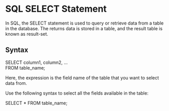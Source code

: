 # SQL SELECT Statement

In SQL, the SELECT statement is used to query or retrieve data from a table in the database. The returns data is stored in a table, and the result table is known as result-set.

## Syntax

SELECT column1, column2, ...  
FROM table_name;  

Here, the expression is the field name of the table that you want to select data from.


Use the following syntax to select all the fields available in the table:

SELECT  *  FROM table_name;  

